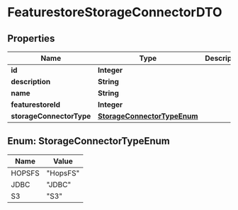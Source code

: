 # FeaturestoreStorageConnectorDTO

## Properties
Name | Type | Description | Notes
------------ | ------------- | ------------- | -------------
**id** | **Integer** |  |  [optional]
**description** | **String** |  |  [optional]
**name** | **String** |  |  [optional]
**featurestoreId** | **Integer** |  |  [optional]
**storageConnectorType** | [**StorageConnectorTypeEnum**](#StorageConnectorTypeEnum) |  |  [optional]

<a name="StorageConnectorTypeEnum"></a>
## Enum: StorageConnectorTypeEnum
Name | Value
---- | -----
HOPSFS | &quot;HopsFS&quot;
JDBC | &quot;JDBC&quot;
S3 | &quot;S3&quot;
